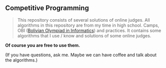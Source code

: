 ## **Competitive Programming**

> This repository consists of several solutions of online judges. All algorithms in this repository are from my time in high school. Camps, OBI ([Bolivian Olympiad in Informatics](http://olimpiada.icpc-bolivia.edu.bo/)) and practices.  It contains some algorithms that I use / know and solutions of some online judges.

**Of course you are free to use them.**

(If you have questions, ask me. Maybe we can have coffee and talk about the algorithms.)

